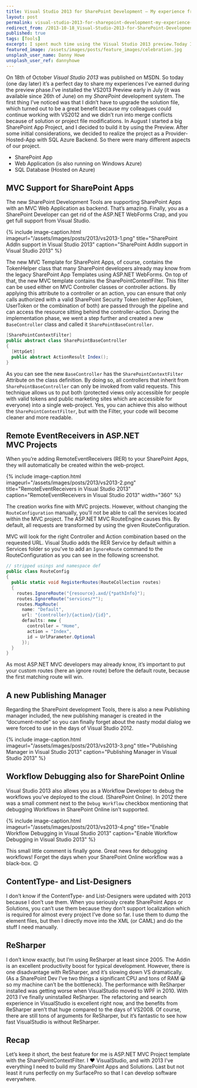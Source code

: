 ```yaml
---
title: Visual Studio 2013 for SharePoint Development — My experience from the Preview Phase
layout: post
permalink: visual-studio-2013-for-sharepoint-development-my-experience-from-the-preview-phase
redirect_from: /2013-10-18_Visual-Studio-2013-for-SharePoint-Development---My-experience-from-the-Preview-Phase-ec48047a9d05
published: true
tags: [Tools]
excerpt: I spent much time using the Visual Studio 2013 preview.Today I want to share my experiences from the preview-phase.
featured_image: /assets/images/posts/feature_images/celebration.jpg
unsplash_user_name: Danny Howe
unsplash_user_ref: dannyhowe
---
```


On 18th of October *Visual Studio 2013* was published on MSDN. So today (one day later) it’s a perfect day to share my experiences I’ve earned during the preview phase.I’ve installed the VS2013 Preview early in July (it was available since 26th of June) on my *SharePoint* development system. The first thing I’ve noticed was that I didn’t have to upgrade the solution file, which turned out to be a great benefit because my colleagues could continue working with VS2012 and we didn’t run into merge conflicts because of solution or project file modifications. In August I started a big SharePoint App Project, and I decided to build it by using the Preview. After some initial considerations, we decided to realize the project as a Provider-Hosted-App with SQL Azure Backend. So there were many different aspects of our project.

- SharePoint App
- Web Application (is also running on Windows Azure)
- SQL Database (Hosted on Azure)

## MVC Support for SharePoint Apps

The new SharePoint Development Tools are supporting SharePoint Apps with an MVC Web Application as backend. That’s amazing. Finally, you as a SharePoint Developer can get rid of the ASP.NET WebForms Crap, and you get full support from Visual Studio.

{% include image-caption.html imageurl="/assets/images/posts/2013/vs2013-1.png"
title="SharePoint AddIn support in Visual Studio 2013" caption="SharePoint AddIn support in Visual Studio 2013" %}

The new MVC Template for SharePoint Apps, of course, contains the TokenHelper class that many SharePoint developers already may know from the legacy SharePoint App Templates using ASP.NET WebForms. On top of that, the new MVC template contains the SharePointContextFilter. This filter can be used either on MVC Controller classes or controller actions. By applying this attribute to a controller or an action, you can ensure that only calls authorized with a valid SharePoint Security Token (either AppToken, UserToken or the combination of both) are passed through the pipeline and can access the resource sitting behind the controller-action. During the implementation phase, we went a step further and created a new `BaseController` class and called it `SharePointBaseController`.

```csharp
[SharePointContextFilter]
public abstract class SharePointBaseController
{
  [HttpGet]
  public abstract ActionResult Index();
}

```

As you can see the new `BaseController` has the `SharePointContextFilter` Attribute on the class definition. By doing so, all controllers that inherit from `SharePointBaseController` can only be invoked from valid requests. This technique allows us to put both (protected views only accessible for people with valid tokens and public marketing sites which are accessible for everyone) into a single web-project. Yes, you can achieve this also without the `SharePointContextFilter`, but with the Filter, your code will become cleaner and more readable.

## Remote EventReceivers in ASP.NET MVC Projects

When you’re adding RemoteEventReceivers (RER) to your SharePoint Apps, they will automatically be created within the web-project.

{% include image-caption.html imageurl="/assets/images/posts/2013/vs2013-2.png"
title="RemoteEventReceivers in Visual Studio 2013" caption="RemoteEventReceivers in Visual Studio 2013" width="360" %}

The creation works fine with MVC projects. However, without changing the `RouteConfiguration` manually, you’ll not be able to call the services located within the MVC project. The ASP.NET MVC RouteEngine causes this. By default, all requests are transformed by using the given RouteConfiguration.

MVC will look for the right Controller and Action combination based on the requested URL. Visual Studio adds the RER Service by default within a Services folder so you’ve to add an `IgnoreRoute` command to the RouteConfiguration as you can see in the following screenshot.

```csharp
// stripped usings and namespace def
public class RouteConfig
{
  public static void RegisterRoutes(RouteCollection routes)
  {
    routes.IgnoreRoute("{resource}.axd/{*pathInfo}");
    routes.IgnoreRoute("services/*");
    routes.MapRoute(
      name: "Default",
      url: "{controller}/{action}/{id}",
      defaults: new {
        controller = "Home",
        action = "Index",
        id = UrlParameter.Optional 
      });
  }
}

```

As most ASP.NET MVC developers may already know, it’s important to put your custom routes (here an ignore route) before the default route, because the first matching route will win.

## A new Publishing Manager

Regarding the SharePoint development Tools, there is also a new Publishing manager included, the new publishing manager is created in the “document-mode” so you can finally forget about the nasty modal dialog we were forced to use in the days of Visual Studio 2012.

{% include image-caption.html imageurl="/assets/images/posts/2013/vs2013-3.png"
title="Publishing Manager in Visual Studio 2013" caption="Publishing Manager in Visual Studio 2013" %}

## Workflow Debugging also for SharePoint Online

Visual Studio 2013 also allows you as a Workflow Developer to debug the workflows you’ve deployed to the cloud. (SharePoint Online). In 2012 there was a small comment next to the `Debug Workflow` checkbox mentioning that debugging Workflows in SharePoint Online isn’t supported.

{% include image-caption.html imageurl="/assets/images/posts/2013/vs2013-4.png"
title="Enable Workflow Debugging in Visual Studio 2013" caption="Enable Workflow Debugging in Visual Studio 2013" %}

This small little comment is finally gone. Great news for debugging workflows! Forget the days when your SharePoint Online workflow was a black-box. 😉

## ContentType- and List-Designers

I don’t know if the ContentType- and List-Designers were updated with 2013 because I don’t use them. When you seriously create SharePoint Apps or Solutions, you can’t use them because they don’t support localization which is required for almost every project I’ve done so far. I use them to dump the element files, but then I directly move into the XML (or CAML) and do the stuff I need manually.

## ReSharper

I don’t know exactly, but I’m using ReSharper at least since 2005. The Addin is an excellent productivity boost for typical development. However, there is one disadvantage with ReSharper, and it’s slowing down VS dramatically. (As a SharePoint Dev I’ve two things a significant CPU and tons of RAM 😀 so my machine can’t be the bottleneck). The performance with ReSharper installed was getting worse when VisualStudio moved to WPF in 2010. With 2013 I’ve finally uninstalled ReSharper. The refactoring and search experience in VisualStudio is excellent right now, and the benefits from ReSharper aren’t that huge compared to the days of VS2008. Of course, there are still tons of arguments for ReSharper, but it’s fantastic to see how fast VisualStudio is without ReSharper.

## Recap

Let’s keep it short, the best feature for me is ASP.NET MVC Project template with the SharePointContextFilter. I ❤ VisualStudio, and with 2013 I’ve everything I need to build my SharePoint Apps and Solutions. Last but not least it runs perfectly on my SurfacePro so that I can develop software everywhere.


